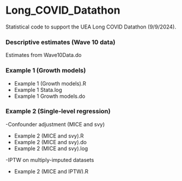 # Long_COVID_Datathon
Statistical code to support the UEA Long COVID Datathon (9/9/2024).

### Descriptive estimates (Wave 10 data)
Estimates from Wave10Data.do

### Example 1 (Growth models)
- Example 1 (Growth models).R
- Example 1 Stata.log
-  Example 1 Growth models.do

### Example 2 (Single-level regression)
-Confounder adjustment (MICE and svy)
   - Example 2 (MICE and svy).R
   - Example 2 (MICE and svy).do
   - Example 2 (MICE and svy).log

-IPTW on multiply-imputed datasets
  - Example 2 (MICE and IPTW).R



